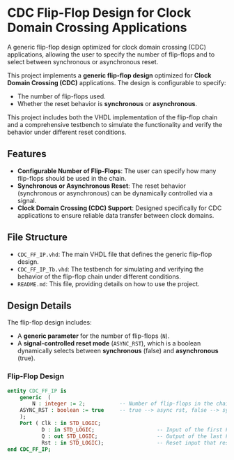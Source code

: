 # CDC Flip-Flop Design for Clock Domain Crossing Applications

A generic flip-flop design optimized for clock domain crossing (CDC) applications, allowing the user to specify the number of flip-flops and to select between synchronous or asynchronous reset.

This project implements a **generic flip-flop design** optimized for **Clock Domain Crossing (CDC)** applications. The design is configurable to specify:
- The number of flip-flops used.
- Whether the reset behavior is **synchronous** or **asynchronous**.

This project includes both the VHDL implementation of the flip-flop chain and a comprehensive testbench to simulate the functionality and verify the behavior under different reset conditions.

## Features
- **Configurable Number of Flip-Flops**: The user can specify how many flip-flops should be used in the chain.
- **Synchronous or Asynchronous Reset**: The reset behavior (synchronous or asynchronous) can be dynamically controlled via a signal.
- **Clock Domain Crossing (CDC) Support**: Designed specifically for CDC applications to ensure reliable data transfer between clock domains.

## File Structure
- `CDC_FF_IP.vhd`: The main VHDL file that defines the generic flip-flop design.
- `CDC_FF_IP_Tb.vhd`: The testbench for simulating and verifying the behavior of the flip-flop chain under different conditions.
- `README.md`: This file, providing details on how to use the project.

## Design Details
The flip-flop design includes:
- A **generic parameter** for the number of flip-flops (`N`).
- A **signal-controlled reset mode** (`ASYNC_RST`), which is a boolean dynamically selects between **synchronous** (false) and **asynchronous** (true).

### Flip-Flop Design
```vhdl
entity CDC_FF_IP is
    generic  (
        N : integer := 2;			-- Number of flip-flops in the chain
	ASYNC_RST : boolean := true		-- true --> async rst, false --> sync rst
	);
    Port ( Clk : in STD_LOGIC;
           D : in STD_LOGIC;                    -- Input of the first FF in the chain
           Q : out STD_LOGIC;                   -- Output of the last FF in the chain
           Rst : in STD_LOGIC);                 -- Reset input that resets every FF in the chain
end CDC_FF_IP;
